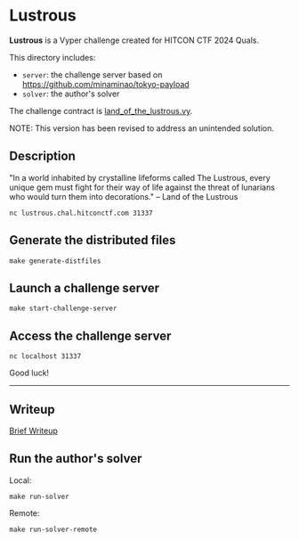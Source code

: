 # Lustrous

**Lustrous** is a Vyper challenge created for HITCON CTF 2024 Quals.

This directory includes:
- `server`: the challenge server based on https://github.com/minaminao/tokyo-payload
- `solver`: the author's solver

The challenge contract is [land_of_the_lustrous.vy](server/src/contracts/land_of_the_lustrous.vy).

NOTE: This version has been revised to address an unintended solution.

## Description

"In a world inhabited by crystalline lifeforms called The Lustrous, every unique gem must fight for their way of life against the threat of lunarians who would turn them into decorations." – Land of the Lustrous

```
nc lustrous.chal.hitconctf.com 31337
```

## Generate the distributed files

```
make generate-distfiles
```

## Launch a challenge server

```
make start-challenge-server
```

## Access the challenge server

```
nc localhost 31337
```

Good luck!

---

## Writeup

[Brief Writeup](solver/README.md)

## Run the author's solver

Local:
```
make run-solver
```

Remote:
```
make run-solver-remote
```
